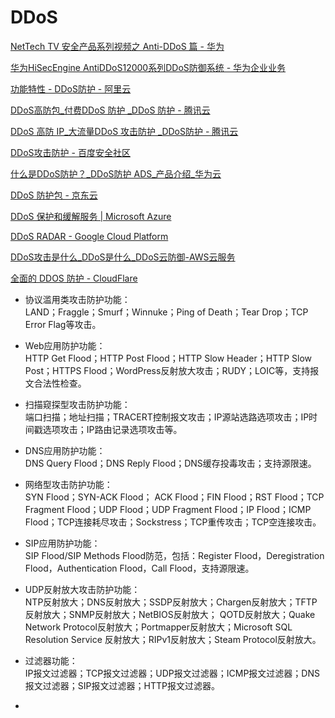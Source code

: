 # DDoS



[NetTech TV 安全产品系列视频之 Anti-DDoS 篇 - 华为](https://forum.huawei.com/enterprise/zh/thread-437795.html)

[华为HiSecEngine AntiDDoS12000系列DDoS防御系统 - 华为企业业务](https://e.huawei.com/cn/products/enterprise-networking/security/anti-ddos/12000)

[功能特性 - DDoS防护 - 阿里云](https://help.aliyun.com/document_detail/86303.html?spm=5176.cnddosdip.0.0.d75623achHdxMi)

[DDoS高防包_付费DDoS 防护 _DDoS 防护 - 腾讯云](https://cloud.tencent.com/product/ddos-pro)

[DDoS 高防 IP_大流量DDoS 攻击防护 _DDoS防护 - 腾讯云](https://cloud.tencent.com/product/ddos-advanced)

[DDoS攻击防护 - 百度安全社区](https://anquan.baidu.com/help?id=1&typeId=1&file_type=1)

[什么是DDoS防护？_DDoS防护 ADS_产品介绍_华为云](https://support.huaweicloud.com/productdesc-ads/ads_01_0001.html)

[DDoS 防护包 - 京东云](https://docs.jdcloud.com/cn/anti-ddos-protection-package/product-overview)

[DDoS 保护和缓解服务 | Microsoft Azure](https://azure.microsoft.com/zh-cn/services/ddos-protection/)

[DDoS RADAR - Google Cloud Platform](https://console.cloud.google.com/marketplace/product/mazebolt-public/mazebolt-radar?q=search&referrer=search&project=createmyhole)

[DDoS攻击是什么_DDoS是什么_DDoS云防御-AWS云服务](https://aws.amazon.com/cn/shield/ddos-attack-protection/)

[全面的 DDOS 防护 - CloudFlare](https://www.cloudflare.com/zh-cn/ddos/)



- 协议滥用类攻击防护功能：  
  LAND；Fraggle；Smurf；Winnuke；Ping of Death；Tear Drop；TCP Error Flag等攻击。

- Web应用防护功能：  
  HTTP Get Flood；HTTP Post Flood；HTTP Slow Header；HTTP Slow Post；HTTPS Flood；WordPress反射放大攻击；RUDY；LOIC等，支持报文合法性检查。

- 扫描窥探型攻击防护功能：  
  端口扫描；地址扫描；TRACERT控制报文攻击；IP源站选路选项攻击；IP时间戳选项攻击；IP路由记录选项攻击等。

- DNS应用防护功能：  
  DNS Query Flood；DNS Reply Flood；DNS缓存投毒攻击；支持源限速。

- 网络型攻击防护功能：  
  SYN Flood；SYN-ACK Flood； ACK Flood；FIN Flood；RST Flood；TCP 
  Fragment Flood；UDP Flood；UDP Fragment Flood；IP Flood；ICMP 
  Flood；TCP连接耗尽攻击；Sockstress；TCP重传攻击；TCP空连接攻击。

- SIP应用防护功能：  
  SIP Flood/SIP Methods Flood防范，包括：Register Flood，Deregistration Flood，Authentication Flood，Call Flood，支持源限速。

- UDP反射放大攻击防护功能：  
  NTP反射放大；DNS反射放大；SSDP反射放大；Chargen反射放大；TFTP反射放大；SNMP反射放大；NetBIOS反射放大； 
  QOTD反射放大；Quake Network Protocol反射放大；Portmapper反射放大；Microsoft SQL 
  Resolution Service 反射放大；RIPv1反射放大；Steam Protocol反射放大。

- 过滤器功能：  
  IP报文过滤器；TCP报文过滤器；UDP报文过滤器；ICMP报文过滤器；DNS报文过滤器；SIP报文过滤器；HTTP报文过滤器。

- 
